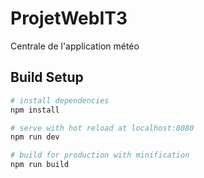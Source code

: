 # ProjetWebIT3

Centrale de l'application météo

## Build Setup

``` bash
# install dependencies
npm install

# serve with hot reload at localhost:8080
npm run dev

# build for production with minification
npm run build
```
